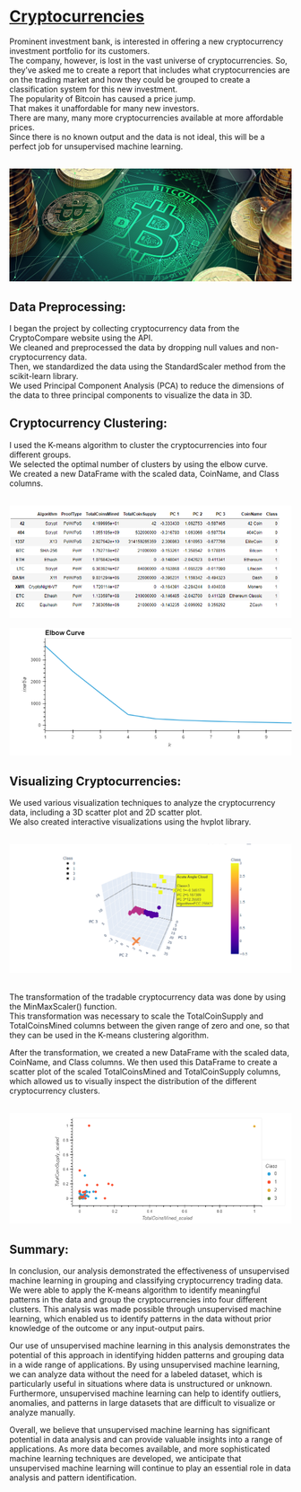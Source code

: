 # [Cryptocurrencies](https://github.com/MilosPopov007/Cryptocurrencies/blob/main/crypto_clustering.ipynb)

Prominent investment bank, is interested in offering a new cryptocurrency investment portfolio for its customers.<br> The company, however, is lost in the vast universe of cryptocurrencies. So, they’ve asked me to create a report that includes what cryptocurrencies are on the trading market and how they could be grouped to create a classification system for this new investment.<br> The popularity of Bitcoin has caused a price jump.<br> That makes it unaffordable for many new investors.<br> There are many, many more cryptocurrencies available at more affordable prices.<br> Since there is no known output and the data is not ideal, this will be a perfect job for unsupervised machine learning. <br> <br>


![This is an image](https://github.com/MilosPopov007/Cryptocurrencies/blob/main/Resources/bitcoin-crypto-currency.jpg)



## Data Preprocessing:

I began the project by collecting cryptocurrency data from the CryptoCompare website using the API.<br>
We cleaned and preprocessed the data by dropping null values and non-cryptocurrency data.<br> Then, we standardized the data using the StandardScaler method from the scikit-learn library.<br> We used Principal Component Analysis (PCA) to reduce the dimensions of the data to three principal components to visualize the data in 3D.


## Cryptocurrency Clustering:

I used the K-means algorithm to cluster the cryptocurrencies into four different groups.<br>
We selected the optimal number of clusters by using the elbow curve.<br>
We created a new DataFrame with the scaled data, CoinName, and Class columns.<br><br>


![This is an image](https://github.com/MilosPopov007/Cryptocurrencies/blob/main/Resources/cluster_df.png)

![This is an image](https://github.com/MilosPopov007/Cryptocurrencies/blob/main/Resources/Elbow.png)

## Visualizing Cryptocurrencies:

We used various visualization techniques to analyze the cryptocurrency data, including a 3D scatter plot and 2D scatter plot.<br> We also created interactive visualizations using the hvplot library.<br><br>

![This is an image](https://github.com/MilosPopov007/Cryptocurrencies/blob/main/Resources/3D.png)<br><br>

The transformation of the tradable cryptocurrency data was done by using the MinMaxScaler() function.<br> This transformation was necessary to scale the TotalCoinSupply and TotalCoinsMined columns between the given range of zero and one, so that they can be used in the K-means clustering algorithm.

After the transformation, we created a new DataFrame with the scaled data, CoinName, and Class columns. We then used this DataFrame to create a scatter plot of the scaled TotalCoinsMined and TotalCoinSupply columns, which allowed us to visually inspect the distribution of the different cryptocurrency clusters.<br><br>


![This is an image](https://github.com/MilosPopov007/Cryptocurrencies/blob/main/Resources/scat_plot.png)


## Summary:

In conclusion, our analysis demonstrated the effectiveness of unsupervised machine learning in grouping and classifying cryptocurrency trading data. We were able to apply the K-means algorithm to identify meaningful patterns in the data and group the cryptocurrencies into four different clusters. This analysis was made possible through unsupervised machine learning, which enabled us to identify patterns in the data without prior knowledge of the outcome or any input-output pairs.

Our use of unsupervised machine learning in this analysis demonstrates the potential of this approach in identifying hidden patterns and grouping data in a wide range of applications. By using unsupervised machine learning, we can analyze data without the need for a labeled dataset, which is particularly useful in situations where data is unstructured or unknown. Furthermore, unsupervised machine learning can help to identify outliers, anomalies, and patterns in large datasets that are difficult to visualize or analyze manually.

Overall, we believe that unsupervised machine learning has significant potential in data analysis and can provide valuable insights into a range of applications. As more data becomes available, and more sophisticated machine learning techniques are developed, we anticipate that unsupervised machine learning will continue to play an essential role in data analysis and pattern identification.
